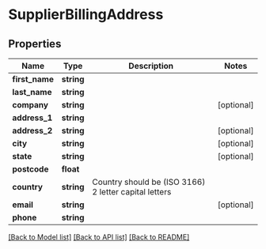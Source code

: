 # SupplierBillingAddress

## Properties
Name | Type | Description | Notes
------------ | ------------- | ------------- | -------------
**first_name** | **string** |  | 
**last_name** | **string** |  | 
**company** | **string** |  | [optional] 
**address_1** | **string** |  | 
**address_2** | **string** |  | [optional] 
**city** | **string** |  | [optional] 
**state** | **string** |  | [optional] 
**postcode** | **float** |  | 
**country** | **string** | Country should be (ISO 3166) 2 letter capital letters | 
**email** | **string** |  | [optional] 
**phone** | **string** |  | 

[[Back to Model list]](../../README.md#documentation-for-models) [[Back to API list]](../../README.md#documentation-for-api-endpoints) [[Back to README]](../../README.md)

